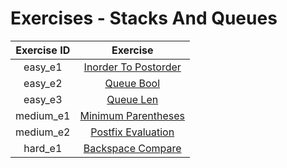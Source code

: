 # Exercises - Stacks And Queues

| Exercise ID | Exercise |
|:-----------:|:--------:|
| easy_e1 | [Inorder To Postorder](https://github.com/WasifKhan/UTM-Interview/tree/master/exercises/stacks_and_queues/1_inorder_to_postorder) |
| easy_e2 | [Queue Bool](https://github.com/WasifKhan/UTM-Interview/tree/master/exercises/stacks_and_queues/1_queue_bool) |
| easy_e3 | [Queue Len](https://github.com/WasifKhan/UTM-Interview/tree/master/exercises/stacks_and_queues/1_queue_len) |
| medium_e1 | [Minimum Parentheses](https://github.com/WasifKhan/UTM-Interview/tree/master/exercises/stacks_and_queues/2_minimum_parentheses) |
| medium_e2 | [Postfix Evaluation](https://github.com/WasifKhan/UTM-Interview/tree/master/exercises/stacks_and_queues/2_postfix_evaluation) |
| hard_e1 | [Backspace Compare](https://github.com/ByteAcademyCo/WasifKhan/UTM-Interview/tree/master/exercises/stacks_and_queues/3_backspace_compare) |
